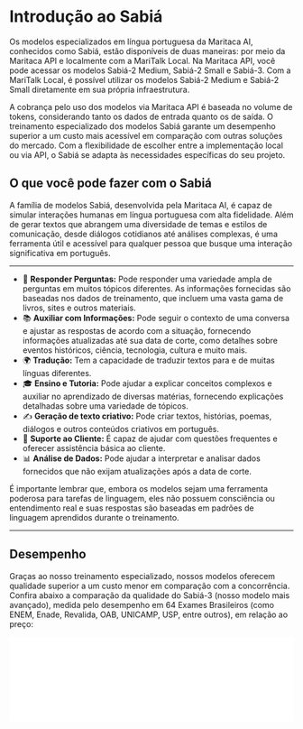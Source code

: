# Introdução ao Sabiá

Os modelos especializados em língua portuguesa da Maritaca AI, conhecidos como Sabiá, estão disponíveis de duas maneiras: por meio da Maritaca API e localmente com a MariTalk Local. Na Maritaca API, você pode acessar os modelos Sabiá-2 Medium, Sabiá-2 Small e Sabiá-3. Com a MariTalk Local, é possível utilizar os modelos Sabiá-2 Medium e Sabiá-2 Small diretamente em sua própria infraestrutura.

A cobrança pelo uso dos modelos via Maritaca API é baseada no volume de tokens, considerando tanto os dados de entrada quanto os de saída. O treinamento especializado dos modelos Sabiá garante um desempenho superior a um custo mais acessível em comparação com outras soluções do mercado. Com a flexibilidade de escolher entre a implementação local ou via API, o Sabiá se adapta às necessidades específicas do seu projeto.


## O que você pode fazer com o Sabiá

A família de modelos Sabiá, desenvolvida pela Maritaca AI, é capaz de simular interações humanas em língua portuguesa com alta fidelidade. Além de gerar textos que abrangem uma diversidade de temas e estilos de comunicação, desde diálogos cotidianos até análises complexas, é uma ferramenta útil e acessível para qualquer pessoa que busque uma interação significativa em português.

---

- 🧠 **Responder Perguntas:**  Pode responder uma variedade ampla de perguntas em muitos tópicos diferentes. As informações fornecidas são baseadas nos dados de treinamento, que incluem uma vasta gama de livros, sites e outros materiais.
- 📚 **Auxiliar com Informações:** Pode seguir o contexto de uma conversa e ajustar as respostas de acordo com a situação, fornecendo informações atualizadas até sua data de corte, como detalhes sobre eventos históricos, ciência, tecnologia, cultura e muito mais.
- 🌍 **Tradução:** Tem a capacidade de traduzir textos para e de muitas línguas diferentes.
- 🎓 **Ensino e Tutoria:** Pode ajudar a explicar conceitos complexos e auxiliar no aprendizado de diversas matérias, fornecendo explicações detalhadas sobre uma variedade de tópicos.
- ✍️ **Geração de texto criativo:** Pode criar textos, histórias, poemas, diálogos e outros conteúdos criativos em português.
- 💼 **Suporte ao Cliente:** É capaz de ajudar com questões frequentes e oferecer assistência básica ao cliente.
- 📊 **Análise de Dados:** Pode ajudar a interpretar e analisar dados fornecidos que não exijam atualizações após a data de corte.

É importante lembrar que, embora os modelos sejam uma ferramenta poderosa para tarefas de linguagem, eles não possuem consciência ou entendimento real e suas respostas são baseadas em padrões de linguagem aprendidos durante o treinamento.

---
## Desempenho

Graças ao nosso treinamento especializado, nossos modelos oferecem qualidade superior a um custo menor em comparação com a concorrência. Confira abaixo a comparação da qualidade do Sabiá-3 (nosso modelo mais avançado), medida pelo desempenho em 64 Exames Brasileiros (como ENEM, Enade, Revalida, OAB, UNICAMP, USP, entre outros), em relação ao preço:

<iframe src="/img/price_vs_performance_ptbr.html" width="100%" height="auto" frameborder="0"></iframe>
